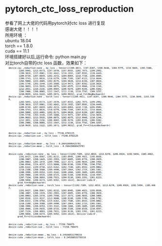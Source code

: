 # pytorch_ctc_loss_reproduction
参看了网上大佬的代码用pytorch对ctc loss  进行复现  
感谢大佬！！！！  
所用环境 ：  
ubuntu 18.04  
torch == 1.8.0  
cuda == 11.1  
环境搭建好以后,运行命令: python main.py   
对比torch自带的ctc loss 函数，效果如下：  
![image](https://github.com/yang123qwe/pytorch_ctc_loss_reproduction/blob/main/1.png)

